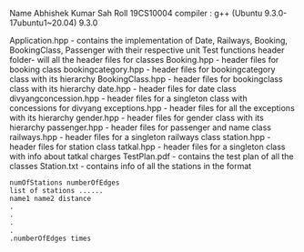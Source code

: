 Name Abhishek Kumar Sah
Roll 19CS10004
compiler : 
g++ (Ubuntu 9.3.0-17ubuntu1~20.04) 9.3.0

Application.hpp - contains the implementation of Date, Railways, Booking, BookingClass, Passenger with their respective unit Test functions
header folder- will all the header files for classes
    Booking.hpp   - header files for booking class
    bookingcategory.hpp   - header files for bookingcategory class with its hierarchy
    BookingClass.hpp   - header files for bookingclass class with its hierarchy
    date.hpp   - header files for date class
    divyangconcession.hpp   - header files for a singleton class with concessions for divyang
    exceptions.hpp   - header files for all the exceptions with its hierarchy
    gender.hpp   - header files for gender class  with its hierarchy
    passenger.hpp   - header files for passenger and name class
    railways.hpp   - header files for a singleton railways class
    station.hpp   - header files for station class
    tatkal.hpp   - header files for a singleton class with info about tatkal charges
TestPlan.pdf - contains the test plan of all the classes
Station.txt - contains info of all the stations in the format

    numOfStations numberOfEdges
    list of stations ......
    name1 name2 distance
    .
    .
    .
    .
    .numberOfEdges times
